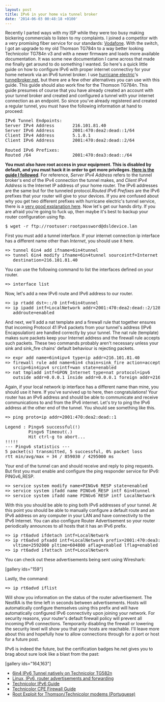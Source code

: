 ```yaml
---
layout: post
title: IPv6 in your home via tunnel broker
date: '2014-06-03 00:48:18 +0100'
---
```


Recently I parted ways with my ISP while they were too busy making bickering commercials to listen to my complaints. I joined a competitor with a very promising fiber service for our standards: <a href="http://www.vodafone.pt/">Vodafone</a>. With the switch, I got an upgrade to my old Thomson TG784n to a way better looking Technicolor TG784n v3 and with a newer firmware and loads more available documentation. It was some new documentation I came across that made me finally get around to do something I wanted. So here's a quick little guide on how to configure IPv6 with proper internet connectivy for your home network via an IPv6 tunnel broker. I use <a href="http://he.net/">hurricane electric</a>'s <a title="tunnelbroker.net" href="https://tunnelbroker.net/">tunnelbroker.net</a>, but there are a few other alternatives you can use with this guide. This guide should also work fine for the Thomson TG784n. This guide presumes of course that you have already created an account with your tunnel broker and created and configured a tunnel with your internet connection as an endpoint. So since you've already registered and created a regular tunnel, you must have the following information at hand to proceed:

<pre>
IPv6 Tunnel Endpoints:
Server IPv4 Address       216.101.81.40
Server IPv6 Address       2001:470:dea2:dead::1/64
Client IPv4 Address       5.1.0.1
Client IPv6 Address       2001:470:dea2:dead::2/64

Routed IPv6 Prefixes:
Routed /64                2001:470:dea3:dead::/64
</pre>

**You must also have root access in your equipment. This is disabled by default, and you must hack it in order to get more privileges. <a href="http://www.sereno.pt/?p=489">Here is the guide I followed</a>**. For reference, *Server IPv4 Address* refers to the tunnel broker's end of the IPv4 connection the tunnel makes, and *Client IPv4 Address* is the Internet IP address of your home router. The IPv6 addresses are the same but for the tunneled protocol.*Routed IPv6 Prefixes* are the IPv6 prefixes that your router will give to your devices. If you are confused about why you get two different prefixes with hurricane electric's tunnel service, there is a <a href="https://forums.he.net/index.php?topic=1929">very good explanation here</a>. Now let's get our hands dirty. If you are afraid you're going to fuck up, then maybe it's best to backup your router configuration using ftp.

<pre>
$ wget -r ftp://rootuser:rootpassword@dsldevice.lan
</pre>

First you must add a tunnel interface. If your internet connection ip interface has a different name other than *Internet*, you should use it here.

<pre>
=> tunnel 6in4 add ifname=6in4tunnel
=> tunnel 6in4 modify ifname=6in4tunnel sourceintf=Internet
   destination=216.101.81.40
</pre>

You can use the following command to list the interfaces defined on your router.

<pre>
=> interface list
</pre>

Now, let's add a new IPv6 route and IPv6 address to our router.

<pre>
=> ip rtadd dst=::/0 intf=6in4tunnel
=> ip ipadd intf=LocalNetwork addr=2001:470:dea2:dead::2/128
   addroute=enabled
</pre>

And next, we'll add a nat template and a firewall rule that together ensures that incoming Protocol 41 IPv4 packets from your tunnel's address (IPv6 Encapsulation) are handled correctly by your tunnel. The nat rule (template) makes sure packets keep your Internet address and the firewall rule accepts such packets. These two commands probably aren't necessary unless your sink and sink_fire chains' default behaviour is rejecting packets.

<pre>
=> expr add name=6in4ipv4 type=ip addr=216.101.81.40
=> firewall rule add name=6in4 chain=sink_fire action=accept
   srcip=6in4ipv4 srcintf=wan state=enabled
=> nat tmpladd intf=GPON_Internet type=nat protocol=ipv6
   outside_addr=0.0.0.1 inside_addr=0.0.0.1 foreign_addr=216.101.81.40
</pre>

Again, if your local network ip interface has a different name than mine, you should use it here. If you've survived up to here, then congratulations! Your router has an IPv6 address and should be able to communicate and receive communications to and from the IPv6 internet. Let's try to ping the IPv6 address at the other end of the tunnel. You should see something like this.

<pre>
=> ping proto=ip addr=2001:470:dea2:dead::1

Legend : Pingv6 successful(!)
         Pingv6 Timeout(.)
         Hit ctrl-g to abort...
!!!!!
--- Pingv6 statistics ---
5 packet(s) transmitted, 5 successful, 0% packet loss
rtt min/avg/max = 34 / 859030 / 4295000 ms
</pre>

Your end of the tunnel can and should receive and reply to ping requests. But first you must enable and configure the ping responder service for IPv6: PINGv6_RESP.

<pre>
=> service system modify name=PINGv6_RESP state=enabled
=> service system ifadd name PINGv6_RESP intf 6in4tunnel
=> service system ifadd name PINGv6_RESP intf LocalNetwork
</pre>

With this you should be able to ping both IPv6 addresses of your tunnel. At this point you should be able to manually configure a default route and an IPv6 address on any computer in your LAN and have connectivity to the IPv6 Internet. You can also configure Router Advertisement so your router periodically announces to all hosts that it has an IPv6 prefix.

<pre>
=> ip rt6advd ifdetach intf=LocalNetwork
=> ip rt6advd pfxadd intf=LocalNetwork prefix=2001:470:dea3:dead::/64
   vltime=2592000 pltime=604800 aflag=enabled lflag=enabled
=> ip rt6advd ifattach intf=LocalNetwork
</pre>

You can check out these advertisements being sent using Wireshark:

[gallery ids="159"]

Lastly, the command:

<pre>
=> ip rt6advd iflist
</pre>

Will show you information on the status of the router advertisement. The NextRA is the time left in seconds between advertisements. Hosts will automatically configure themselves using this prefix and will have automatically configured IPv6 connectivity upon joining your network. For security reasons, your router's default firewall policy will prevent all incoming IPv6 connections. Temporarily disabling the firewall or lowering the security level will show you that your hosts are reachable. I'll leave more about this and hopefully how to allow connections through for a port or host for a future post.

IPv6 is indeed the future, but the certification badges he.net gives you to brag about sure look like a blast from the past:

[gallery ids="164,163"]

* <a href="http://community.plus.net/forum/index.php?topic=106578.0">6in4 IPv6 Tunnel natively on Technicolor TG582n</a>
* <a href="http://strugglers.net/~andy/blog/2011/09/04/linux-ipv6-router-advertisements-and-forwarding/">Linux, IPv6, router advertisements and forwarding</a>
* <a href="http://wiki.aa.org.uk/images/2/20/IPv6_AppNote_v4.0_public.pdf">Technicolor IPv6 Guide</a>
* <a href="https://www.fido.net/support/index.php?/Knowledgebase/Article/GetAttachment/618/12156">Technicolor CPE Firewall Guide</a>
* <a href="http://www.sereno.pt/?p=489">Root Exploit for Thomson/Technicolor modems (Portuguese)</a>




